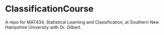 # ClassificationCourse
A repo for MAT434, Statistical Learning and Classification, at Southern New Hampshire University with Dr. Gilbert.
